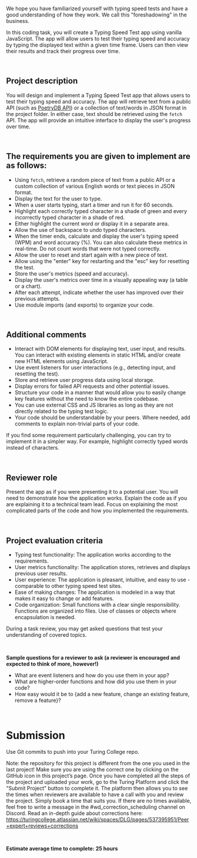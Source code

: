 We hope you have familiarized yourself with typing speed tests and have a good understanding of how they work. We call this "foreshadowing" in the business.

In this coding task, you will create a Typing Speed Test app using vanilla JavaScript. The app will allow users to test their typing speed and accuracy by typing the displayed text within a given time frame. Users can then view their results and track their progress over time.

<br>

## Project description

You will design and implement a Typing Speed Test app that allows users to test their typing speed and accuracy. The app will retrieve text from a public API (such as [PoetryDB API](https://github.com/thundercomb/poetrydb)) or a collection of text/words in JSON format in the project folder. In either case, text should be retrieved using the `fetch` API. The app will provide an intuitive interface to display the user's progress over time.

<br>

## The requirements you are given to implement are as follows:

- Using `fetch`, retrieve a random piece of text from a public API or a custom collection of various English words or text pieces in JSON format.
- Display the text for the user to type.
- When a user starts typing, start a timer and run it for 60 seconds.
- Highlight each correctly typed character in a shade of green and every incorrectly typed character in a shade of red.
- Either highlight the current word or display it in a separate area.
- Allow the use of backspace to undo typed characters.
- When the timer ends, calculate and display the user's typing speed (WPM) and word accuracy (%). You can also calculate these metrics in real-time. Do not count words that were not typed correctly.
- Allow the user to reset and start again with a new piece of text.
- Allow using the "enter" key for restarting and the "esc" key for resetting the test.
- Store the user's metrics (speed and accuracy).
- Display the user's metrics over time in a visually appealing way (a table or a chart).
- After each attempt, indicate whether the user has improved over their previous attempts.
- Use module imports (and exports) to organize your code.

<br>

## Additional comments

- Interact with DOM elements for displaying text, user input, and results. You can interact with existing elements in static HTML and/or create new HTML elements using JavaScript.
- Use event listeners for user interactions (e.g., detecting input, and resetting the test).
- Store and retrieve user progress data using local storage.
- Display errors for failed API requests and other potential issues.
- Structure your code in a manner that would allow you to easily change key features without the need to know the entire codebase.
- You can use external CSS and JS libraries as long as they are not directly related to the typing test logic.
- Your code should be understandable by your peers. Where needed, add comments to explain non-trivial parts of your code.

If you find some requirement particularly challenging, you can try to implement it in a simpler way. For example, highlight correctly typed words instead of characters.

<br>

## Reviewer role

Present the app as if you were presenting it to a potential user. You will need to demonstrate how the application works. Explain the code as if you are explaining it to a technical team lead. Focus on explaining the most complicated parts of the code and how you implemented the requirements.

<br>

## Project evaluation criteria

- Typing test functionality: The application works according to the requirements.
- User metrics functionality: The application stores, retrieves and displays previous user results.
- User experience: The application is pleasant, intuitive, and easy to use - comparable to other typing speed test sites.
- Ease of making changes: The application is modeled in a way that makes it easy to change or add features.
- Code organization: Small functions with a clear single responsibility. Functions are organized into files. Use of classes or objects where encapsulation is needed.

During a task review, you may get asked questions that test your understanding of covered topics.

<br>

**Sample questions for a reviewer to ask (a reviewer is encouraged and expected to think of more, however!)**

- What are event listeners and how do you use them in your app?
- What are higher-order functions and how did you use them in your code?
- How easy would it be to {add a new feature, change an existing feature, remove a feature}?

<br>

# Submission

Use Git commits to push into your Turing College repo.

Note: the repository for this project is different from the one you used in the last project! Make sure you are using the correct one by clicking on the GitHub icon in this project’s page.
Once you have completed all the steps of the project and uploaded your work, go to the Turing Platform and click the "Submit Project" button to complete it. The platform then allows you to see the times when reviewers are available to have a call with you and review the project. Simply book a time that suits you. If there are no times available, feel free to write a message in the #wd_correction_scheduling channel on Discord.
Read an in-depth guide about corrections here: https://turingcollege.atlassian.net/wiki/spaces/DLG/pages/537395951/Peer+expert+reviews+corrections

<br>

**Estimate average time to complete: 25 hours**

